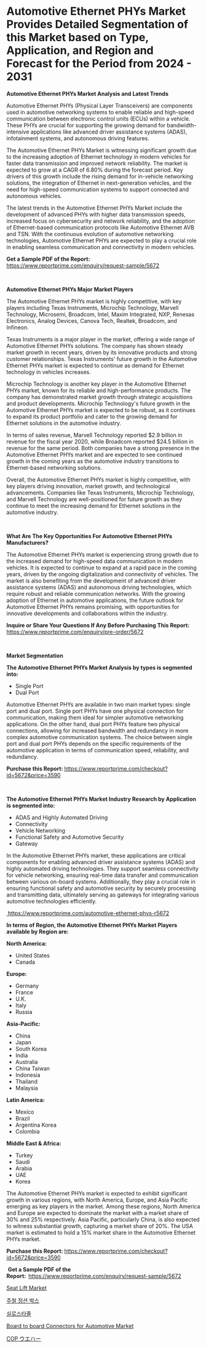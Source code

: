 <p><h1>Automotive Ethernet PHYs Market Provides Detailed Segmentation of this Market based on Type, Application, and Region and Forecast for the Period from 2024 - 2031</h1></p><p><strong>Automotive Ethernet PHYs Market Analysis and Latest Trends</strong></p>
<p><p>Automotive Ethernet PHYs (Physical Layer Transceivers) are components used in automotive networking systems to enable reliable and high-speed communication between electronic control units (ECUs) within a vehicle. These PHYs are crucial for supporting the growing demand for bandwidth-intensive applications like advanced driver assistance systems (ADAS), infotainment systems, and autonomous driving features.</p><p>The Automotive Ethernet PHYs Market is witnessing significant growth due to the increasing adoption of Ethernet technology in modern vehicles for faster data transmission and improved network reliability. The market is expected to grow at a CAGR of 6.80% during the forecast period. Key drivers of this growth include the rising demand for in-vehicle networking solutions, the integration of Ethernet in next-generation vehicles, and the need for high-speed communication systems to support connected and autonomous vehicles.</p><p>The latest trends in the Automotive Ethernet PHYs Market include the development of advanced PHYs with higher data transmission speeds, increased focus on cybersecurity and network reliability, and the adoption of Ethernet-based communication protocols like Automotive Ethernet AVB and TSN. With the continuous evolution of automotive networking technologies, Automotive Ethernet PHYs are expected to play a crucial role in enabling seamless communication and connectivity in modern vehicles.</p></p>
<p><strong>Get a Sample PDF of the Report:&nbsp;</strong> <a href="https://www.reportprime.com/enquiry/request-sample/5672">https://www.reportprime.com/enquiry/request-sample/5672</a></p>
<p>&nbsp;</p>
<p><strong>Automotive Ethernet PHYs Major Market Players</strong></p>
<p><p>The Automotive Ethernet PHYs market is highly competitive, with key players including Texas Instruments, Microchip Technology, Marvell Technology, Microsemi, Broadcom, Intel, Maxim Integrated, NXP, Renesas Electronics, Analog Devices, Canova Tech, Realtek, Broadcom, and Infineon.</p><p>Texas Instruments is a major player in the market, offering a wide range of Automotive Ethernet PHYs solutions. The company has shown steady market growth in recent years, driven by its innovative products and strong customer relationships. Texas Instruments' future growth in the Automotive Ethernet PHYs market is expected to continue as demand for Ethernet technology in vehicles increases.</p><p>Microchip Technology is another key player in the Automotive Ethernet PHYs market, known for its reliable and high-performance products. The company has demonstrated market growth through strategic acquisitions and product developments. Microchip Technology's future growth in the Automotive Ethernet PHYs market is expected to be robust, as it continues to expand its product portfolio and cater to the growing demand for Ethernet solutions in the automotive industry.</p><p>In terms of sales revenue, Marvell Technology reported $2.9 billion in revenue for the fiscal year 2020, while Broadcom reported $24.5 billion in revenue for the same period. Both companies have a strong presence in the Automotive Ethernet PHYs market and are expected to see continued growth in the coming years as the automotive industry transitions to Ethernet-based networking solutions.</p><p>Overall, the Automotive Ethernet PHYs market is highly competitive, with key players driving innovation, market growth, and technological advancements. Companies like Texas Instruments, Microchip Technology, and Marvell Technology are well-positioned for future growth as they continue to meet the increasing demand for Ethernet solutions in the automotive industry.</p></p>
<p>&nbsp;</p>
<p><strong>What Are The Key Opportunities For Automotive Ethernet PHYs Manufacturers?</strong></p>
<p><p>The Automotive Ethernet PHYs market is experiencing strong growth due to the increased demand for high-speed data communication in modern vehicles. It is expected to continue to expand at a rapid pace in the coming years, driven by the ongoing digitalization and connectivity of vehicles. The market is also benefiting from the development of advanced driver assistance systems (ADAS) and autonomous driving technologies, which require robust and reliable communication networks. With the growing adoption of Ethernet in automotive applications, the future outlook for Automotive Ethernet PHYs remains promising, with opportunities for innovative developments and collaborations within the industry.</p></p>
<p><strong>Inquire or Share Your Questions If Any Before Purchasing This Report:</strong> <a href="https://www.reportprime.com/enquiry/pre-order/5672">https://www.reportprime.com/enquiry/pre-order/5672</a></p>
<p>&nbsp;</p>
<p><strong>Market Segmentation</strong></p>
<p><strong>The Automotive Ethernet PHYs Market Analysis by types is segmented into:</strong></p>
<p><ul><li>Single Port</li><li>Dual Port</li></ul></p>
<p><p>Automotive Ethernet PHYs are available in two main market types: single port and dual port. Single port PHYs have one physical connection for communication, making them ideal for simpler automotive networking applications. On the other hand, dual port PHYs feature two physical connections, allowing for increased bandwidth and redundancy in more complex automotive communication systems. The choice between single port and dual port PHYs depends on the specific requirements of the automotive application in terms of communication speed, reliability, and redundancy.</p></p>
<p><strong>Purchase this Report:&nbsp;</strong><a href="https://www.reportprime.com/checkout?id=5672&price=3590">https://www.reportprime.com/checkout?id=5672&price=3590</a></p>
<p>&nbsp;</p>
<p><strong>The Automotive Ethernet PHYs Market Industry Research by Application is segmented into:</strong></p>
<p><ul><li>ADAS and Highly Automated Driving</li><li>Connectivity</li><li>Vehicle Networking</li><li>Functional Safety and Automotive Security</li><li>Gateway</li></ul></p>
<p><p>In the Automotive Ethernet PHYs market, these applications are critical components for enabling advanced driver assistance systems (ADAS) and highly automated driving technologies. They support seamless connectivity for vehicle networking, ensuring real-time data transfer and communication between various on-board systems. Additionally, they play a crucial role in ensuring functional safety and automotive security by securely processing and transmitting data, ultimately serving as gateways for integrating various automotive technologies efficiently.</p></p>
<p><a href="https://www.reportprime.com/automotive-ethernet-phys-r5672">&nbsp;https://www.reportprime.com/automotive-ethernet-phys-r5672</a></p>
<p><strong>In terms of Region, the Automotive Ethernet PHYs Market Players available by Region are:</strong></p>
<p>
    <p> <strong> North America: </strong>
        <ul>
            <li>United States</li>
            <li>Canada</li>
        </ul>
        </p> 
    <p> <strong> Europe: </strong>
        <ul>
            <li>Germany</li>
            <li>France</li>
            <li>U.K.</li>
            <li>Italy</li>
            <li>Russia</li>
        </ul>
        </p> 
    <p> <strong> Asia-Pacific: </strong>
        <ul>
            <li>China</li>
            <li>Japan</li>
            <li>South Korea</li>
            <li>India</li>
            <li>Australia</li>
            <li>China Taiwan</li>
            <li>Indonesia</li>
            <li>Thailand</li>
            <li>Malaysia</li>
        </ul>
        </p> 
    <p> <strong> Latin America: </strong>
        <ul>
            <li>Mexico</li>
            <li>Brazil</li>
            <li>Argentina Korea</li>
            <li>Colombia</li>
        </ul>
        </p> 
    <p> <strong> Middle East & Africa: </strong>
        <ul>
            <li>Turkey</li>
            <li>Saudi</li>
            <li>Arabia</li>
            <li>UAE</li>
            <li>Korea</li>
        </ul>
    </p>
    </p>
<p><p>The Automotive Ethernet PHYs market is expected to exhibit significant growth in various regions, with North America, Europe, and Asia Pacific emerging as key players in the market. Among these regions, North America and Europe are expected to dominate the market with a market share of 30% and 25% respectively. Asia Pacific, particularly China, is also expected to witness substantial growth, capturing a market share of 20%. The USA market is estimated to hold a 15% market share in the Automotive Ethernet PHYs market.</p></p>
<p><strong>Purchase this Report: </strong><a href="https://www.reportprime.com/checkout?id=5672&price=3590">https://www.reportprime.com/checkout?id=5672&price=3590</a></p>
<p>&nbsp;<strong>Get a Sample PDF of the Report:&nbsp;&nbsp;</strong><a href="https://www.reportprime.com/enquiry/request-sample/5672">https://www.reportprime.com/enquiry/request-sample/5672</a></p>
<p><strong></strong></p>
<p><p><a href="https://issuu.com/reportprime-2/docs/seat-lift-market-size-2030.pptx">Seat Lift Market</a></p><p><a href="https://github.com/Elenrrera7685/Market-Research-Report-List-1/blob/main/261794770882.md">주철 정션 박스</a></p><p><a href="https://github.com/vsn7qpua81q/Market-Research-Report-List-2/blob/main/186454670881.md">실로스타졸</a></p><p><a href="https://github.com/Whitneyboyettebo9kiw7yr13/Market-Research-Report-List-2/blob/main/board-to-board-connectors-for-automotive-market.md">Board to board Connectors for Automotive Market</a></p><p><a href="https://github.com/ReyesKohler20231/Market-Research-Report-List-1/blob/main/663887874351.md">COP ウエハー</a></p></p>